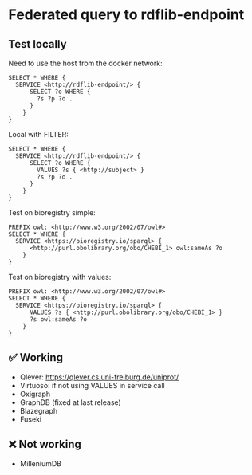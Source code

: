 # Federated query to rdflib-endpoint

## Test locally

Need to use the host from the docker network:

```sparql
SELECT * WHERE {
  SERVICE <http://rdflib-endpoint/> {
      SELECT ?o WHERE {
        ?s ?p ?o .
      }
    }
}
```

Local with FILTER:

```SPARQL
SELECT * WHERE {
  SERVICE <http://rdflib-endpoint/> {
      SELECT ?o WHERE {
        VALUES ?s { <http://subject> }
        ?s ?p ?o .
      }
    }
}
```

Test on bioregistry simple:

```SPARQL
PREFIX owl: <http://www.w3.org/2002/07/owl#>
SELECT * WHERE {
  SERVICE <https://bioregistry.io/sparql> {
      <http://purl.obolibrary.org/obo/CHEBI_1> owl:sameAs ?o
    }
}
```

Test on bioregistry with values:

```SPARQL
PREFIX owl: <http://www.w3.org/2002/07/owl#>
SELECT * WHERE {
  SERVICE <https://bioregistry.io/sparql> {
      VALUES ?s { <http://purl.obolibrary.org/obo/CHEBI_1> }
      ?s owl:sameAs ?o
    }
}
```

## ✅ Working

- Qlever: https://qlever.cs.uni-freiburg.de/uniprot/
- Virtuoso: if not using VALUES in service call
- Oxigraph
- GraphDB (fixed at last release)
- Blazegraph
- Fuseki

## ❌ Not working

- MilleniumDB
